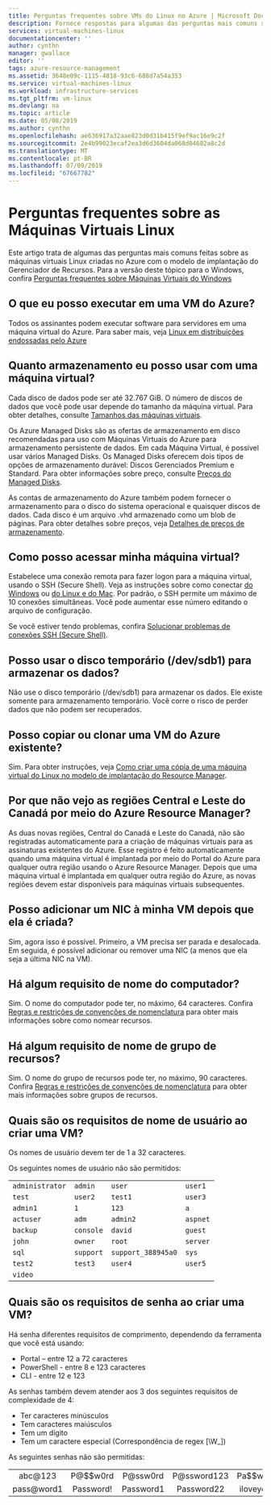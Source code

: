 ```yaml
---
title: Perguntas frequentes sobre VMs do Linux no Azure | Microsoft Docs
description: Fornece respostas para algumas das perguntas mais comuns sobre as máquinas virtuais Linux criadas com o modelo do Resource Manager.
services: virtual-machines-linux
documentationcenter: ''
author: cynthn
manager: gwallace
editor: ''
tags: azure-resource-management
ms.assetid: 3648e09c-1115-4818-93c6-688d7a54a353
ms.service: virtual-machines-linux
ms.workload: infrastructure-services
ms.tgt_pltfrm: vm-linux
ms.devlang: na
ms.topic: article
ms.date: 05/08/2019
ms.author: cynthn
ms.openlocfilehash: ae636917a32aae823d0d31b415f9ef9ac16e9c2f
ms.sourcegitcommit: 2e4b99023ecaf2ea3d6d3604da068d04682a8c2d
ms.translationtype: MT
ms.contentlocale: pt-BR
ms.lasthandoff: 07/09/2019
ms.locfileid: "67667782"
---
```

# <a name="frequently-asked-question-about-linux-virtual-machines"></a>Perguntas frequentes sobre as Máquinas Virtuais Linux
Este artigo trata de algumas das perguntas mais comuns feitas sobre as máquinas virtuais Linux criadas no Azure com o modelo de implantação do Gerenciador de Recursos. Para a versão deste tópico para o Windows, confira [Perguntas frequentes sobre Máquinas Virtuais do Windows](../windows/faq.md?toc=%2fazure%2fvirtual-machines%2fwindows%2ftoc.json)

## <a name="what-can-i-run-on-an-azure-vm"></a>O que eu posso executar em uma VM do Azure?
Todos os assinantes podem executar software para servidores em uma máquina virtual do Azure. Para saber mais, veja [Linux em distribuições endossadas pelo Azure](endorsed-distros.md?toc=%2fazure%2fvirtual-machines%2flinux%2ftoc.json)

## <a name="how-much-storage-can-i-use-with-a-virtual-machine"></a>Quanto armazenamento eu posso usar com uma máquina virtual?
Cada disco de dados pode ser até 32.767 GiB. O número de discos de dados que você pode usar depende do tamanho da máquina virtual. Para obter detalhes, consulte [Tamanhos das máquinas virtuais](sizes.md?toc=%2fazure%2fvirtual-machines%2flinux%2ftoc.json).

Os Azure Managed Disks são as ofertas de armazenamento em disco recomendadas para uso com Máquinas Virtuais do Azure para armazenamento persistente de dados. Em cada Máquina Virtual, é possível usar vários Managed Disks. Os Managed Disks oferecem dois tipos de opções de armazenamento durável: Discos Gerenciados Premium e Standard. Para obter informações sobre preço, consulte [Preços do Managed Disks](https://azure.microsoft.com/pricing/details/managed-disks).

As contas de armazenamento do Azure também podem fornecer o armazenamento para o disco do sistema operacional e quaisquer discos de dados. Cada disco é um arquivo .vhd armazenado como um blob de páginas. Para obter detalhes sobre preços, veja [Detalhes de preços de armazenamento](https://azure.microsoft.com/pricing/details/storage/).

## <a name="how-can-i-access-my-virtual-machine"></a>Como posso acessar minha máquina virtual?
Estabelece uma conexão remota para fazer logon para a máquina virtual, usando o SSH (Secure Shell). Veja as instruções sobre como conectar [do Windows](ssh-from-windows.md?toc=%2fazure%2fvirtual-machines%2flinux%2ftoc.json) ou [do Linux e do Mac](mac-create-ssh-keys.md?toc=%2fazure%2fvirtual-machines%2flinux%2ftoc.json). Por padrão, o SSH permite um máximo de 10 conexões simultâneas. Você pode aumentar esse número editando o arquivo de configuração.

Se você estiver tendo problemas, confira [Solucionar problemas de conexões SSH (Secure Shell)](troubleshoot-ssh-connection.md?toc=%2fazure%2fvirtual-machines%2flinux%2ftoc.json).

## <a name="can-i-use-the-temporary-disk-devsdb1-to-store-data"></a>Posso usar o disco temporário (/dev/sdb1) para armazenar os dados?
Não use o disco temporário (/dev/sdb1) para armazenar os dados. Ele existe somente para armazenamento temporário. Você corre o risco de perder dados que não podem ser recuperados.

## <a name="can-i-copy-or-clone-an-existing-azure-vm"></a>Posso copiar ou clonar uma VM do Azure existente?
Sim. Para obter instruções, veja [Como criar uma cópia de uma máquina virtual do Linux no modelo de implantação do Resource Manager](copy-vm.md?toc=%2fazure%2fvirtual-machines%2flinux%2ftoc.json).

## <a name="why-am-i-not-seeing-canada-central-and-canada-east-regions-through-azure-resource-manager"></a>Por que não vejo as regiões Central e Leste do Canadá por meio do Azure Resource Manager?
As duas novas regiões, Central do Canadá e Leste do Canadá, não são registradas automaticamente para a criação de máquinas virtuais para as assinaturas existentes do Azure. Esse registro é feito automaticamente quando uma máquina virtual é implantada por meio do Portal do Azure para qualquer outra região usando o Azure Resource Manager. Depois que uma máquina virtual é implantada em qualquer outra região do Azure, as novas regiões devem estar disponíveis para máquinas virtuais subsequentes.

## <a name="can-i-add-a-nic-to-my-vm-after-its-created"></a>Posso adicionar um NIC à minha VM depois que ela é criada?
Sim, agora isso é possível. Primeiro, a VM precisa ser parada e desalocada. Em seguida, é possível adicionar ou remover uma NIC (a menos que ela seja a última NIC na VM). 

## <a name="are-there-any-computer-name-requirements"></a>Há algum requisito de nome do computador?
Sim. O nome do computador pode ter, no máximo, 64 caracteres. Confira [Regras e restrições de convenções de nomenclatura](/azure/architecture/best-practices/naming-conventions) para obter mais informações sobre como nomear recursos.

## <a name="are-there-any-resource-group-name-requirements"></a>Há algum requisito de nome de grupo de recursos?
Sim. O nome do grupo de recursos pode ter, no máximo, 90 caracteres. Confira [Regras e restrições de convenções de nomenclatura](/azure/architecture/best-practices/naming-conventions) para obter mais informações sobre grupos de recursos.

## <a name="what-are-the-username-requirements-when-creating-a-vm"></a>Quais são os requisitos de nome de usuário ao criar uma VM?

Os nomes de usuário devem ter de 1 a 32 caracteres.

Os seguintes nomes de usuário não são permitidos:

| | | | |
|-----------------|-----------|--------------------|----------|
| `administrator` | `admin`   | `user`             | `user1`  |
| `test`          | `user2`   | `test1`            | `user3`  |
| `admin1`        | `1`       | `123`              | `a`      |
| `actuser`       | `adm`     | `admin2`           | `aspnet` |
| `backup`        | `console` | `david`            | `guest`  |
| `john`          | `owner`   | `root`             | `server` |
| `sql`           | `support` | `support_388945a0` | `sys`    |
| `test2`         | `test3`   | `user4`            | `user5`  |
| `video`         |

## <a name="what-are-the-password-requirements-when-creating-a-vm"></a>Quais são os requisitos de senha ao criar uma VM?

Há senha diferentes requisitos de comprimento, dependendo da ferramenta que você está usando:
 - Portal – entre 12 a 72 caracteres
 - PowerShell - entre 8 e 123 caracteres
 - CLI - entre 12 e 123
 

As senhas também devem atender aos 3 dos seguintes requisitos de complexidade de 4:

* Ter caracteres minúsculos
* Tem caracteres maiúsculos
* Tem um dígito
* Tem um caractere especial (Correspondência de regex [\W_])

As seguintes senhas não são permitidas:

<table>
    <tr>
        <td style="text-align:center">abc@123</td>
        <td style="text-align:center">P@$$w0rd</td>
        <td style="text-align:center">P@ssw0rd</td>
        <td style="text-align:center">P@ssword123</td>
        <td style="text-align:center">Pa$$word</td>
    </tr>
    <tr>
        <td style="text-align:center">pass@word1</td>
        <td style="text-align:center">Password!</td>
        <td style="text-align:center">Password1</td>
        <td style="text-align:center">Password22</td>
        <td style="text-align:center">iloveyou!</td>
    </tr>
</table>
